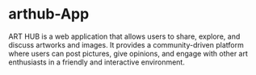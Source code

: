 # arthub-App
ART HUB is a web application that allows users to share, explore, and discuss artworks and images. It provides a community-driven platform where users can post pictures, give opinions, and engage with other art enthusiasts in a friendly and interactive environment.
